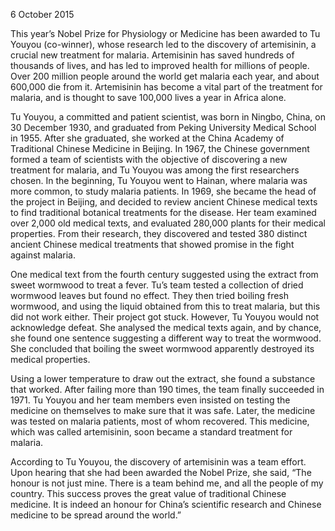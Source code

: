 6 October 2015

This year’s Nobel Prize for Physiology or Medicine has been awarded to Tu Youyou (co-winner), whose research led to the discovery of artemisinin, a crucial new treatment for malaria. Artemisinin has saved hundreds of thousands of lives, and has led to improved health for millions of people. Over 200 million people around the world get malaria each year, and about 600,000 die from it. Artemisinin has become a vital part of the treatment for malaria, and is thought to save 100,000 lives a year in Africa alone.

Tu Youyou, a committed and patient scientist, was born in Ningbo, China, on 30 December 1930, and graduated from Peking University Medical School in 1955. After she graduated, she worked at the China Academy of Traditional Chinese Medicine in Beijing. In 1967, the Chinese government formed a team of scientists with the objective of discovering a new treatment for malaria, and Tu Youyou was among the first researchers chosen. In the beginning, Tu Youyou went to Hainan, where malaria was more common, to study malaria patients. In 1969, she became the head of the project in Beijing, and decided to review ancient Chinese medical texts to find traditional botanical treatments for the disease. Her team examined over 2,000 old medical texts, and evaluated 280,000 plants for their medical properties. From their research, they discovered and tested 380 distinct ancient Chinese medical treatments that showed promise in the fight against malaria.

One medical text from the fourth century suggested using the extract from sweet wormwood to treat a fever. Tu’s team tested a collection of dried wormwood leaves but found no effect. They then tried boiling fresh wormwood, and using the liquid obtained from this to treat malaria, but this did not work either. Their project got stuck. However, Tu Youyou would not acknowledge defeat. She analysed the medical texts again, and by chance, she found one sentence suggesting a different way to treat the wormwood. She concluded that boiling the sweet wormwood apparently destroyed its medical properties.

Using a lower temperature to draw out the extract, she found a substance that worked. After failing more than 190 times, the team finally succeeded in 1971. Tu Youyou and her team members even insisted on testing the medicine on themselves to make sure that it was safe. Later, the medicine was tested on malaria patients, most of whom recovered. This medicine, which was called artemisinin, soon became a standard treatment for malaria.

According to Tu Youyou, the discovery of artemisinin was a team effort. Upon hearing that she had been awarded the Nobel Prize, she said, “The honour is not just mine. There is a team behind me, and all the people of my country. This success proves the great value of traditional Chinese medicine. It is indeed an honour for China’s scientific research and Chinese medicine to be spread around the world.”
